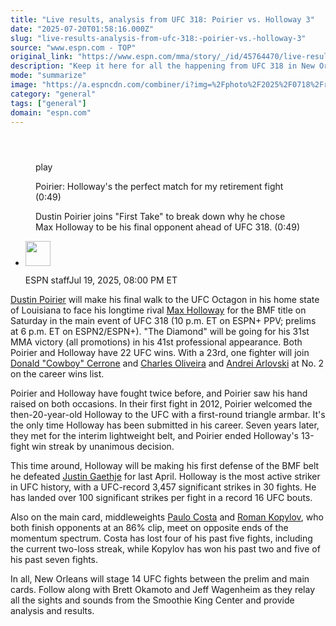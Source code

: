 ```yaml
---
title: "Live results, analysis from UFC 318: Poirier vs. Holloway 3"
date: "2025-07-20T01:58:16.000Z"
slug: "live-results-analysis-from-ufc-318:-poirier-vs.-holloway-3"
source: "www.espn.com - TOP"
original_link: "https://www.espn.com/mma/story/_/id/45764470/live-results-analysis-poirier-vs-holloway-3"
description: "Keep it here for all the happening from UFC 318 in New Orleans."
mode: "summarize"
image: "https://a.espncdn.com/combiner/i?img=%2Fphoto%2F2025%2F0718%2Fr1520566_1296x729_16%2D9.jpg"
category: "general"
tags: ["general"]
domain: "espn.com"
---
```

<div id="readability-page-1" class="page"><section id="article-feed" data-behavior="author_overlay article_header_news_feed_item_meta article_legal_footer"><article data-id="45764470" data-behavior="story_scroll story_progress iframe" data-src="/mma/story/_/id/45764470/live-results-analysis-poirier-vs-holloway-3"><div><header></header><figure data-video="watch,640,360,45754255" data-cerebro-id="6877cbc1f2f39a66116e11d2" data-title="Poirier: Holloway's the perfect match for my retirement fight" data-source="espn" data-contributing-partner="wsc"><div><picture><source srcset="https://a.espncdn.com/combiner/i?img=%2Fmedia%2Fmotion%2F2025%2F0716%2F483f48cddeaa42c9b96ab758f144ff72736%2F483f48cddeaa42c9b96ab758f144ff72736.jpg&amp;w=943&amp;h=530&amp;cquality=80&amp;format=jpg" media="(min-width: 376px)"><source srcset="https://a.espncdn.com/combiner/i?img=%2Fmedia%2Fmotion%2F2025%2F0716%2F483f48cddeaa42c9b96ab758f144ff72736%2F483f48cddeaa42c9b96ab758f144ff72736.jpg&amp;w=375&amp;cquality=80, https://a.espncdn.com/combiner/i?img=%2Fmedia%2Fmotion%2F2025%2F0716%2F483f48cddeaa42c9b96ab758f144ff72736%2F483f48cddeaa42c9b96ab758f144ff72736.jpg&amp;w=750&amp;cquality=40&amp;format=jpg 2x" media="(max-width: 375px)"></picture><p><span data-id="45754255">play</span></p></div><figcaption><div><p><span>Poirier: Holloway's the perfect match for my retirement fight (0:49)</span></p><p>Dustin Poirier joins "First Take" to break down why he chose Max Holloway to be his final opponent ahead of UFC 318. (0:49)</p></div></figcaption></figure><div><div><ul><li><p><img src="https://a.espncdn.com/combiner/i?img=/i/columnists/espn_generic_m.jpg&amp;h=80&amp;w=80&amp;scale=crop" alt="" width="40" height="40"></p><p>ESPN staff<span>Jul 19, 2025, 08:00 PM ET</span></p></li></ul></div><p><a data-player-guid="d2f9674e-3717-5a71-8681-95fd39f91d46" href="https://www.espn.com/mma/fighter/_/id/2506549/dustin-poirier">Dustin Poirier</a> will make his final walk to the UFC Octagon in his home state of Louisiana to face his longtime rival <a data-player-guid="7e45261b-2ad6-dd5a-d2b8-c1056ad16e5f" href="https://www.espn.com/mma/fighter/_/id/2614933/max-holloway">Max Holloway</a> for the BMF title on Saturday in the main event of UFC 318 (10 p.m. ET on ESPN+ PPV; prelims at 6 p.m. ET on ESPN2/ESPN+). "The Diamond" will be going for his 31st MMA victory (all promotions) in his 41st professional appearance. Both Poirier and Holloway have 22 UFC wins. With a 23rd, one fighter will join <a data-player-guid="cc9b64ce-d549-13bb-96c0-d061f057b830" href="https://www.espn.com/mma/fighter/_/id/2479918/donald-cerrone">Donald "Cowboy" Cerrone</a> and <a data-player-guid="8989cfe6-e393-a834-a54b-9de5d5a26e44" href="http://www.espn.com/mma/fighter/_/id/2504169/charles-oliveira">Charles Oliveira</a> and <a data-player-guid="964a4f1c-b98f-740e-ef91-b7f4d0f2e854" href="https://www.espn.com/mma/fighter/_/id/2354269/andrei-arlovski">Andrei Arlovski</a> at No. 2 on the career wins list.</p><p>Poirier and Holloway have fought twice before, and Poirier saw his hand raised on both occasions. In their first fight in 2012, Poirier welcomed the then-20-year-old Holloway to the UFC with a first-round triangle armbar. It's the only time Holloway has been submitted in his career. Seven years later, they met for the interim lightweight belt, and Poirier ended Holloway's 13-fight win streak by unanimous decision.</p><p>This time around, Holloway will be making his first defense of the BMF belt he defeated <a data-player-guid="9eafa488-d359-4697-8978-d93ec761b4cf" href="http://www.espn.com/mma/fighter/_/id/3022345/justin-gaethje">Justin Gaethje</a> for last April. Holloway is the most active striker in UFC history, with a UFC-record 3,457 significant strikes in 30 fights. He has landed over 100 significant strikes per fight in a record 16 UFC bouts.</p><p>Also on the main card, middleweights <a data-player-guid="d1996f3e-6feb-6558-f478-a08a6d15917c" href="https://www.espn.com/mma/fighter/_/id/4080826/paulo-costa">Paulo Costa</a> and <a data-player-guid="0180f755-bea6-22fd-2788-2ce490a578da" href="https://www.espn.com/mma/fighter/_/id/4300149/roman-kopylov">Roman Kopylov</a>, who both finish opponents at an 86% clip, meet on opposite ends of the momentum spectrum. Costa has lost four of his past five fights, including the current two-loss streak, while Kopylov has won his past two and five of his past seven fights.</p><p>In all, New Orleans will stage 14 UFC fights between the prelim and main cards. Follow along with Brett Okamoto and Jeff Wagenheim as they relay all the sights and sounds from the Smoothie King Center and provide analysis and results.</p>
</div></div></article></section></div>
